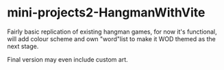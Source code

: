 # mini-projects2-HangmanWithVite

Fairly basic replication of existing hangman games, for now it's functional, will add colour scheme and own "word"list to make it WOD themed as the next stage. 

Final version may even include custom art. 
